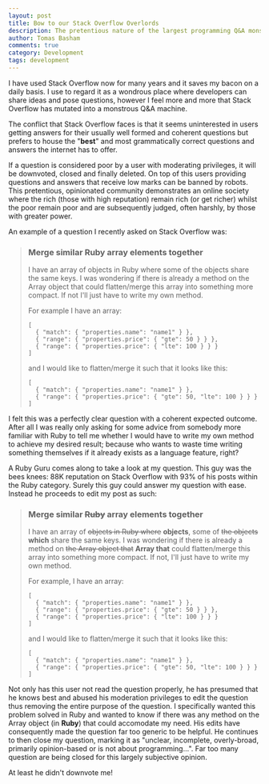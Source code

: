 ```yaml
---
layout: post
title: Bow to our Stack Overflow Overlords
description: The pretentious nature of the largest programming Q&A monster.
author: Tomas Basham
comments: true
category: Development
tags: development
---
```

I have used Stack Overflow now for many years and it saves my bacon on a daily basis. I use to regard it as a wondrous place where developers can share ideas and pose questions, however I feel more and more that Stack Overflow has mutated into a monstrous Q&A machine.

The conflict that Stack Overflow faces is that it seems uninterested in users getting answers for their usually well formed and coherent questions but prefers to house the "**best**" and most grammatically correct questions and answers the internet has to offer.

If a question is considered poor by a user with moderating privileges, it will be downvoted, closed and finally deleted. On top of this users providing questions and answers that receive low marks can be banned by robots. This pretentious, opinionated community demonstrates an online society where the rich (those with high reputation) remain rich (or get richer) whilst the poor remain poor and are subsequently judged, often harshly, by those with greater power.

An example of a question I recently asked on Stack Overflow was:

>### Merge similar Ruby array elements together
>
>I have an array of objects in Ruby where some of the objects share the same keys. I was wondering if there is already a method on the Array object that could flatten/merge this array into something more compact. If not I'll just have to write my own method.
>
>For example I have an array:
>
>     [
>       { "match": { "properties.name": "name1" } },
>       { "range": { "properties.price": { "gte": 50 } } },
>       { "range": { "properties.price": { "lte": 100 } } }
>     ]
>
>and I would like to flatten/merge it such that it looks like this:
>
>     [
>       { "match": { "properties.name": "name1" } },
>       { "range": { "properties.price": { "gte": 50, "lte": 100 } } }
>     ]

I felt this was a perfectly clear question with a coherent expected outcome. After all I was really only asking for some advice from somebody more familiar with Ruby to tell me whether I would have to write my own method to achieve my desired result; because who wants to waste time writing something themselves if it already exists as a language feature, right?

A Ruby Guru comes along to take a look at my question. This guy was the bees knees: 88K reputation on Stack Overflow with 93% of his posts within the Ruby category. Surely this guy could answer my question with ease. Instead he proceeds to edit my post as such:

> ### Merge similar <strike>Ruby</strike> array elements together
>
> I have an array of <strike>objects in Ruby where</strike> **objects**, some of <strike>the objects</strike> **which** share the same keys. I was wondering if there is already a method on <strike>the Array object that</strike> **Array that** could flatten/merge this array into something more compact. If not, I'll just have to write my own method.
>
>For example, I have an array:
>
>     [
>       { "match": { "properties.name": "name1" } },
>       { "range": { "properties.price": { "gte": 50 } } },
>       { "range": { "properties.price": { "lte": 100 } } }
>     ]
>
>and I would like to flatten/merge it such that it looks like this:
>
>     [
>       { "match": { "properties.name": "name1" } },
>       { "range": { "properties.price": { "gte": 50, "lte": 100 } } }
>     ]

Not only has this user not read the question properly, he has presumed that he knows best and abused his moderation privileges to edit the question thus removing the entire purpose of the question. I specifically wanted this problem solved in Ruby and wanted to know if there was any method on the Array object (in **Ruby**) that could accomodate my need. His edits have consequently made the question far too generic to be helpful. He continues to then close my question, marking it as "unclear, incomplete, overly-broad, primarily opinion-based or is not about programming...". Far too many question are being closed for this largely subjective opinion.

At least he didn't downvote me!
